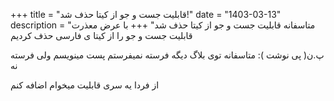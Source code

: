 +++
title = "قابلیت جست و جو از کیتا حذف شد!"
date = "1403-03-13"
description = "متاسفانه قابلیت جست و جو از کیتا حذف شد"
+++
با عرض معذرت قابلیت جست و جو را از کیتا ی فارسی حذف کردیم

پ.ن( پی نوشت ): متاسفانه توی بلاگ دیگه فرسته نمیفرستم پست مینویسم ولی فرسته نه

از فردا یه سری قابلیت میخوام اضافه کنم
